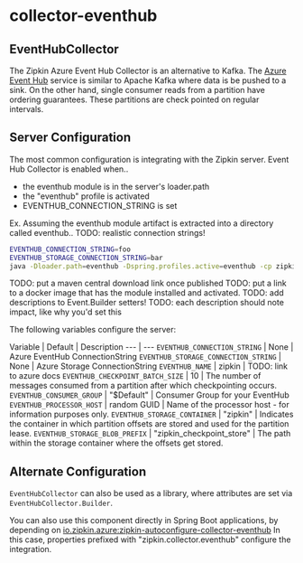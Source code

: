 # collector-eventhub

## EventHubCollector
The Zipkin Azure Event Hub Collector is an alternative to Kafka.
The [Azure Event Hub](https://azure.microsoft.com/en-us/services/event-hubs/)
service is similar to Apache Kafka where data is be pushed to a sink. On
the other hand, single consumer reads from a partition have ordering guarantees.
These partitions are check pointed on regular intervals.

## Server Configuration
The most common configuration is integrating with the Zipkin server.
Event Hub Collector is enabled when..
* the eventhub module is in the server's loader.path
* the "eventhub" profile is activated
* EVENTHUB_CONNECTION_STRING is set

Ex. Assuming the eventhub module artifact is extracted into a directory called eventhub..
TODO: realistic connection strings!
```bash
EVENTHUB_CONNECTION_STRING=foo
EVENTHUB_STORAGE_CONNECTION_STRING=bar
java -Dloader.path=eventhub -Dspring.profiles.active=eventhub -cp zipkin.jar org.springframework.boot.loader.PropertiesLauncher
```

TODO: put a maven central download link once published
TODO: put a link to a docker image that has the module installed and activated.
TODO: add descriptions to Event.Builder setters!
TODO: each description should note impact, like why you'd set this

The following variables configure the server:

Variable | Default | Description
--- | ---
`EVENTHUB_CONNECTION_STRING` | None | Azure EventHub ConnectionString
`EVENTHUB_STORAGE_CONNECTION_STRING` | None | Azure Storage ConnectionString
`EVENTHUB_NAME` | zipkin | TODO: link to azure docs
`EVENTHUB_CHECKPOINT_BATCH_SIZE` | 10 | The number of messages consumed from a partition after which checkpointing occurs.
`EVENTHUB_CONSUMER_GROUP` | "$Default" | Consumer Group for your EventHub
`EVENTHUB_PROCESSOR_HOST` | random GUID | Name of the processor host - for information purposes only.
`EVENTHUB_STORAGE_CONTAINER` | "zipkin" | Indicates the container in which partition offsets are stored and used for the partition lease.
`EVENTHUB_STORAGE_BLOB_PREFIX` | "zipkin_checkpoint_store" | The path within the storage container where the offsets get stored.

## Alternate Configuration
`EventHubCollector` can also be used as a library, where attributes are
set via `EventHubCollector.Builder`.

You can also use this component directly in Spring Boot applications, by
depending on [io.zipkin.azure:zipkin-autoconfigure-collector-eventhub](../../autoconfigure/zipkin-autoconfigure-collector-eventhub)
In this case, properties prefixed with "zipkin.collector.eventhub" configure the integration.
